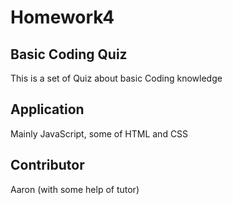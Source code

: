 # Homework4

## Basic Coding Quiz
This is a set of Quiz about basic Coding knowledge

## Application
Mainly JavaScript, some of HTML and CSS

## Contributor
Aaron (with some help of tutor)

